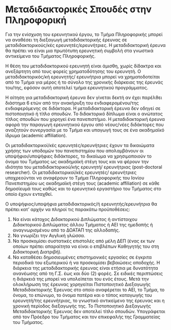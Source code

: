 # Μεταδιδακτορικές Σπουδές στην Πληροφορική

Για την ενίσχυση του ερευνητικού έργου, το Τμήμα Πληροφορικής μπορεί να
αναθέσει τη διεξαγωγή μεταδιδακτορικής έρευνας σε μεταδιδακτορικούς/κές
ερευνητές/ερευνήτριες. Η μεταδιδακτορική έρευνα θα πρέπει να είναι μια
πρωτότυπη ερευνητική συμβολή στα γνωστικά αντικείμενα του Τμήματος
Πληροφορικής.

Η θέση του μεταδιδακτορικού ερευνητή είναι άμισθη, χωρίς δίδακτρα και ανεξάρτητη
από τους φορείς χρηματοδότησης του ερευνητή. Ο μεταδιδακτορικός/κή ερευνητής/
ερευνήτρια μπορεί να χρηματοδοτείται από το Τμήμα για μέρος ή το σύνολο της
χρονικής διάρκειας της έρευνάς του/της, εφόσον αυτή αποτελεί τμήμα ερευνητικού
προγράμματος.

Η αίτηση για μεταδιδακτορική έρευνα δεν γίνεται δεκτή αν έχει παρέλθει διάστημα
6 ετών από την ανακήρυξη του ενδιαφερομένου/της ενδιαφερόμενης σε διδάκτορα.
Η μεταδιδακτορική έρευνα δεν οδηγεί σε πιστοποιητικό ή τίτλο σπουδών. Το
διδακτορικό δίπλωμα είναι ο ανώτατος τίτλος σπουδών που χορηγεί ένα
πανεπιστήμιο. Η μεταδιδακτορική έρευνα αφορά την παραγωγή ερευνητικού έργου
από νέους/νέες διδάκτορες που αναζητούν συνεργασία με το Τμήμα και υπαγωγή
τους σε ένα ακαδημαϊκό ίδρυμα (academic affiliation).

Οι μεταδιδακτορικοί/κές ερευνητές/ερευνήτριες έχουν τα δικαιώματα χρήσης των
υποδομών του πανεπιστημίου που απολαμβάνουν οι υποψήφιοι/υποψήφιες
διδάκτορες, το δικαίωμα να χρησιμοποιούν το όνομα του Τμήματος ως ακαδημαϊκή
στέγη τους και να φέρουν την ιδιότητα του μεταδιδακτορικού/κής ερευνητή/
ερευνήτριας (post-doctoral researcher). Οι μεταδιδακτορικοί/κές ερευνητές/
ερευνήτριες υποχρεούνται να αναφέρουν το Τμήμα Πληροφορικής του Ιονίου
Πανεπιστημίου ως ακαδημαϊκή στέγη τους (academic affiliation) σε κάθε δημοσίευμά
τους καθώς και το ερευνητικό εργαστήριο του Τμήματος στο οποίο έχουν ενταχθεί.

Ο υποψήφιος/υποψήφια μεταδιδακτορικός/ή ερευνητής/ερευνήτρια θα πρέπει κατ’
αρχήν να πληροί τις παρακάτω προϋποθέσεις:
1. Να είναι κάτοχος Διδακτορικού Διπλώματος ή αντίστοιχου Διδακτορικού
Διπλώματος άλλου Τμήματος ή ΑΕΙ της ημεδαπής ή αναγνωρισμένου από το
ΔΟΑΤΑΠ της αλλοδαπής.
2. Να γνωρίζει την Αγγλική γλώσσα.
3. Να προσκομίσει συστατικές επιστολές από μέλη ΔΕΠ (ένας εκ των οποίων πρέπει
απαραίτητα να είναι ο επιβλέπων Καθηγητής του στη Διδακτορική Διατριβή).
4. Να καταθέσει δημοσιευμένες επιστημονικές εργασίες σε έγκριτα περιοδικά του
εξωτερικού ή να προσκομίσει βεβαιώσεις αποδοχής.
Η διάρκεια της μεταδιδακτορικής έρευνας είναι ετήσια με δυνατότητα ανανέωσης
από τη Γ.Σ. έως και δύο (2) φορές. Σε ειδικές περιπτώσεις η διάρκειά της μπορεί να
υπολείπεται του ενός έτους.
Μετά την ολοκλήρωση της έρευνας χορηγείται Πιστοποιητικό Διεξαγωγής
Μεταδιδακτορικής Έρευνας στο οποίο αναφέρεται το ΑΕΙ, το Τμήμα, το όνομα, το
επώνυμο, το όνομα πατέρα και ο τόπος καταγωγής του ερευνητή/της ερευνήτριας,
το γνωστικό αντικείμενο της έρευνας και η χρονική περίοδος διεξαγωγής της. Το
Πιστοποιητικό Διεξαγωγής Μεταδιδακτορικής Έρευνας δεν αποτελεί τίτλο σπουδών.
Υπογράφεται από τον Πρόεδρο του Τμήματος και τον επικεφαλής της Γραμματείας
του Τμήματος.
